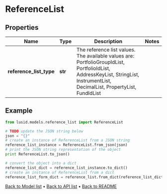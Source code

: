 # ReferenceList


## Properties
Name | Type | Description | Notes
------------ | ------------- | ------------- | -------------
**reference_list_type** | **str** | The reference list values. The available values are: PortfolioGroupIdList, PortfolioIdList, AddressKeyList, StringList, InstrumentList, DecimalList, PropertyList, FundIdList | 

## Example

```python
from lusid.models.reference_list import ReferenceList

# TODO update the JSON string below
json = "{}"
# create an instance of ReferenceList from a JSON string
reference_list_instance = ReferenceList.from_json(json)
# print the JSON string representation of the object
print ReferenceList.to_json()

# convert the object into a dict
reference_list_dict = reference_list_instance.to_dict()
# create an instance of ReferenceList from a dict
reference_list_form_dict = reference_list.from_dict(reference_list_dict)
```
[Back to Model list](../README.md#documentation-for-models) &#8226; [Back to API list](../README.md#documentation-for-api-endpoints) &#8226; [Back to README](../README.md)


